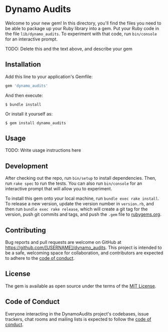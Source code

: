 # Dynamo Audits

Welcome to your new gem! In this directory, you'll find the files you need to be able to package up your Ruby library into a gem. Put your Ruby code in the file `lib/dynamo_audits`. To experiment with that code, run `bin/console` for an interactive prompt.

TODO: Delete this and the text above, and describe your gem

## Installation

Add this line to your application's Gemfile:

```ruby
gem 'dynamo_audits'
```

And then execute:

    $ bundle install

Or install it yourself as:

    $ gem install dynamo_audits

## Usage

TODO: Write usage instructions here

## Development

After checking out the repo, run `bin/setup` to install dependencies. Then, run `rake spec` to run the tests. You can also run `bin/console` for an interactive prompt that will allow you to experiment.

To install this gem onto your local machine, run `bundle exec rake install`. To release a new version, update the version number in `version.rb`, and then run `bundle exec rake release`, which will create a git tag for the version, push git commits and tags, and push the `.gem` file to [rubygems.org](https://rubygems.org).

## Contributing

Bug reports and pull requests are welcome on GitHub at https://github.com/[USERNAME]/dynamo_audits. This project is intended to be a safe, welcoming space for collaboration, and contributors are expected to adhere to the [code of conduct](https://github.com/[USERNAME]/dynamo_audits/blob/master/CODE_OF_CONDUCT.md).


## License

The gem is available as open source under the terms of the [MIT License](https://opensource.org/licenses/MIT).

## Code of Conduct

Everyone interacting in the DynamoAudits project's codebases, issue trackers, chat rooms and mailing lists is expected to follow the [code of conduct](https://github.com/[USERNAME]/dynamo_audits/blob/master/CODE_OF_CONDUCT.md).
